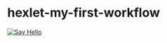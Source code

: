 # hexlet-my-first-workflow
[![Say Hello](https://github.com/TsyrenRomaev/hexlet-my-first-workflow/actions/workflows/say-hello.yml/badge.svg)](https://github.com/TsyrenRomaev/hexlet-my-first-workflow/actions/workflows/say-hello.yml)
